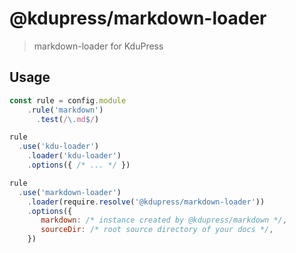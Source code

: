 # @kdupress/markdown-loader

> markdown-loader for KduPress

## Usage

```js
const rule = config.module
    .rule('markdown')
      .test(/\.md$/)

rule
  .use('kdu-loader')
    .loader('kdu-loader')
    .options({ /* ... */ })

rule
  .use('markdown-loader')
    .loader(require.resolve('@kdupress/markdown-loader'))
    .options({
       markdown: /* instance created by @kdupress/markdown */,
       sourceDir: /* root source directory of your docs */,
    })
```
